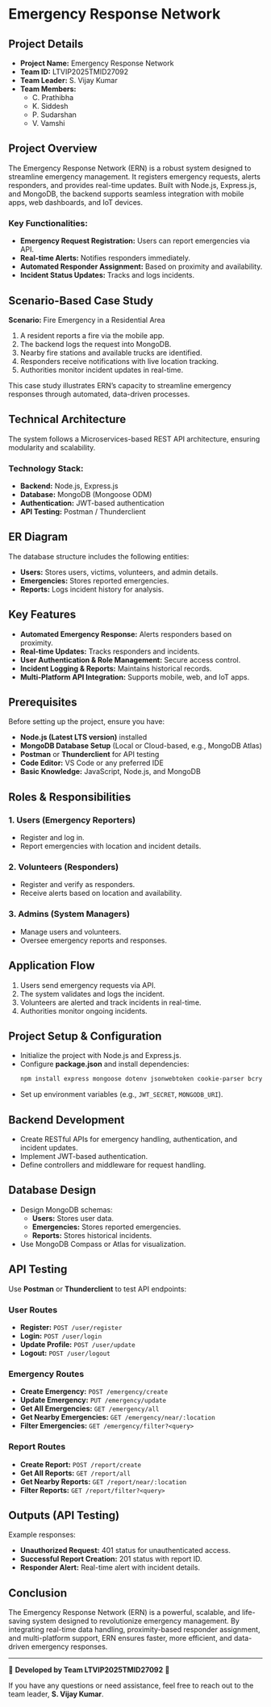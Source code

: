 # Emergency Response Network

## Project Details

- **Project Name:** Emergency Response Network
- **Team ID:** LTVIP2025TMID27092
- **Team Leader:** S. Vijay Kumar
- **Team Members:**
  - C. Prathibha
  - K. Siddesh
  - P. Sudarshan
  - V. Vamshi

## Project Overview

The Emergency Response Network (ERN) is a robust system designed to streamline emergency management. It registers emergency requests, alerts responders, and provides real-time updates. Built with Node.js, Express.js, and MongoDB, the backend supports seamless integration with mobile apps, web dashboards, and IoT devices.

### Key Functionalities:

- **Emergency Request Registration:** Users can report emergencies via API.
- **Real-time Alerts:** Notifies responders immediately.
- **Automated Responder Assignment:** Based on proximity and availability.
- **Incident Status Updates:** Tracks and logs incidents.

## Scenario-Based Case Study

**Scenario:** Fire Emergency in a Residential Area

1. A resident reports a fire via the mobile app.
2. The backend logs the request into MongoDB.
3. Nearby fire stations and available trucks are identified.
4. Responders receive notifications with live location tracking.
5. Authorities monitor incident updates in real-time.

This case study illustrates ERN’s capacity to streamline emergency responses through automated, data-driven processes.

## Technical Architecture

The system follows a Microservices-based REST API architecture, ensuring modularity and scalability.

### Technology Stack:

- **Backend:** Node.js, Express.js
- **Database:** MongoDB (Mongoose ODM)
- **Authentication:** JWT-based authentication
- **API Testing:** Postman / Thunderclient

## ER Diagram

The database structure includes the following entities:

- **Users:** Stores users, victims, volunteers, and admin details.
- **Emergencies:** Stores reported emergencies.
- **Reports:** Logs incident history for analysis.

## Key Features

- **Automated Emergency Response:** Alerts responders based on proximity.
- **Real-time Updates:** Tracks responders and incidents.
- **User Authentication & Role Management:** Secure access control.
- **Incident Logging & Reports:** Maintains historical records.
- **Multi-Platform API Integration:** Supports mobile, web, and IoT apps.

## Prerequisites

Before setting up the project, ensure you have:

- **Node.js (Latest LTS version)** installed
- **MongoDB Database Setup** (Local or Cloud-based, e.g., MongoDB Atlas)
- **Postman** or **Thunderclient** for API testing
- **Code Editor:** VS Code or any preferred IDE
- **Basic Knowledge:** JavaScript, Node.js, and MongoDB

## Roles & Responsibilities

### 1. Users (Emergency Reporters)

- Register and log in.
- Report emergencies with location and incident details.

### 2. Volunteers (Responders)

- Register and verify as responders.
- Receive alerts based on location and availability.

### 3. Admins (System Managers)

- Manage users and volunteers.
- Oversee emergency reports and responses.

## Application Flow

1. Users send emergency requests via API.
2. The system validates and logs the incident.
3. Volunteers are alerted and track incidents in real-time.
4. Authorities monitor ongoing incidents.

## Project Setup & Configuration

- Initialize the project with Node.js and Express.js.
- Configure **package.json** and install dependencies:
  ```bash
  npm install express mongoose dotenv jsonwebtoken cookie-parser bcrypt
  ```
- Set up environment variables (e.g., `JWT_SECRET`, `MONGODB_URI`).

## Backend Development

- Create RESTful APIs for emergency handling, authentication, and incident updates.
- Implement JWT-based authentication.
- Define controllers and middleware for request handling.

## Database Design

- Design MongoDB schemas:
  - **Users:** Stores user data.
  - **Emergencies:** Stores reported emergencies.
  - **Reports:** Stores historical incidents.
- Use MongoDB Compass or Atlas for visualization.

## API Testing

Use **Postman** or **Thunderclient** to test API endpoints:

### User Routes

- **Register:** `POST /user/register`
- **Login:** `POST /user/login`
- **Update Profile:** `POST /user/update`
- **Logout:** `POST /user/logout`

### Emergency Routes

- **Create Emergency:** `POST /emergency/create`
- **Update Emergency:** `PUT /emergency/update`
- **Get All Emergencies:** `GET /emergency/all`
- **Get Nearby Emergencies:** `GET /emergency/near/:location`
- **Filter Emergencies:** `GET /emergency/filter?<query>`

### Report Routes

- **Create Report:** `POST /report/create`
- **Get All Reports:** `GET /report/all`
- **Get Nearby Reports:** `GET /report/near/:location`
- **Filter Reports:** `GET /report/filter?<query>`

## Outputs (API Testing)

Example responses:

- **Unauthorized Request:** 401 status for unauthenticated access.
- **Successful Report Creation:** 201 status with report ID.
- **Responder Alert:** Real-time alert with incident details.

## Conclusion

The Emergency Response Network (ERN) is a powerful, scalable, and life-saving system designed to revolutionize emergency management. By integrating real-time data handling, proximity-based responder assignment, and multi-platform support, ERN ensures faster, more efficient, and data-driven emergency responses.

---

🔧 **Developed by Team LTVIP2025TMID27092** 🚀

If you have any questions or need assistance, feel free to reach out to the team leader, **S. Vijay Kumar**.



